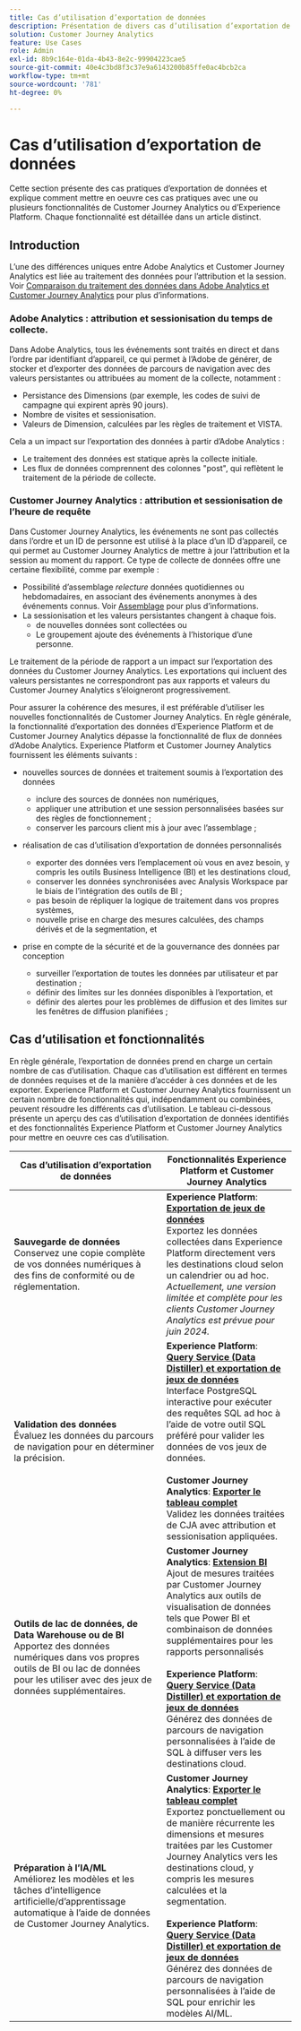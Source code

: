 ```yaml
---
title: Cas d’utilisation d’exportation de données
description: Présentation de divers cas d’utilisation d’exportation de données pour Customer Journey Analytics
solution: Customer Journey Analytics
feature: Use Cases
role: Admin
exl-id: 8b9c164e-01da-4b43-8e2c-99904223cae5
source-git-commit: 40e4c3bd8f3c37e9a6143200b85ffe0ac4bcb2ca
workflow-type: tm+mt
source-wordcount: '781'
ht-degree: 0%

---
```


# Cas d’utilisation d’exportation de données

Cette section présente des cas pratiques d’exportation de données et explique comment mettre en oeuvre ces cas pratiques avec une ou plusieurs fonctionnalités de Customer Journey Analytics ou d’Experience Platform. Chaque fonctionnalité est détaillée dans un article distinct.

## Introduction

L’une des différences uniques entre Adobe Analytics et Customer Journey Analytics est liée au traitement des données pour l’attribution et la session. Voir [Comparaison du traitement des données dans Adobe Analytics et Customer Journey Analytics](/help/getting-started/aa-vs-cja/data-processing-comparisons.md) pour plus d’informations.

### Adobe Analytics : attribution et sessionisation du temps de collecte.

Dans Adobe Analytics, tous les événements sont traités en direct et dans l’ordre par identifiant d’appareil, ce qui permet à l’Adobe de générer, de stocker et d’exporter des données de parcours de navigation avec des valeurs persistantes ou attribuées au moment de la collecte, notamment :

* Persistance des Dimensions (par exemple, les codes de suivi de campagne qui expirent après 90 jours).
* Nombre de visites et sessionisation.
* Valeurs de Dimension, calculées par les règles de traitement et VISTA.

Cela a un impact sur l’exportation des données à partir d’Adobe Analytics :

* Le traitement des données est statique après la collecte initiale.
* Les flux de données comprennent des colonnes &quot;post&quot;, qui reflètent le traitement de la période de collecte.


### Customer Journey Analytics : attribution et sessionisation de l’heure de requête

Dans Customer Journey Analytics, les événements ne sont pas collectés dans l’ordre et un ID de personne est utilisé à la place d’un ID d’appareil, ce qui permet au Customer Journey Analytics de mettre à jour l’attribution et la session au moment du rapport. Ce type de collecte de données offre une certaine flexibilité, comme par exemple :

* Possibilité d’assemblage _relecture_ données quotidiennes ou hebdomadaires, en associant des événements anonymes à des événements connus. Voir [Assemblage](../../stitching/overview.md) pour plus d’informations.
* La sessionisation et les valeurs persistantes changent à chaque fois.
   * de nouvelles données sont collectées ou
   * Le groupement ajoute des événements à l’historique d’une personne.

Le traitement de la période de rapport a un impact sur l’exportation des données du Customer Journey Analytics. Les exportations qui incluent des valeurs persistantes ne correspondront pas aux rapports et valeurs du Customer Journey Analytics s’éloigneront progressivement.

Pour assurer la cohérence des mesures, il est préférable d’utiliser les nouvelles fonctionnalités de Customer Journey Analytics. En règle générale, la fonctionnalité d’exportation des données d’Experience Platform et de Customer Journey Analytics dépasse la fonctionnalité de flux de données d’Adobe Analytics. Experience Platform et Customer Journey Analytics fournissent les éléments suivants :

* nouvelles sources de données et traitement soumis à l’exportation des données

   * inclure des sources de données non numériques,
   * appliquer une attribution et une session personnalisées basées sur des règles de fonctionnement ;
   * conserver les parcours client mis à jour avec l’assemblage ;

* réalisation de cas d’utilisation d’exportation de données personnalisés

   * exporter des données vers l’emplacement où vous en avez besoin, y compris les outils Business Intelligence (BI) et les destinations cloud,
   * conserver les données synchronisées avec Analysis Workspace par le biais de l’intégration des outils de BI ;
   * pas besoin de répliquer la logique de traitement dans vos propres systèmes,
   * nouvelle prise en charge des mesures calculées, des champs dérivés et de la segmentation, et

* prise en compte de la sécurité et de la gouvernance des données par conception

   * surveiller l’exportation de toutes les données par utilisateur et par destination ;
   * définir des limites sur les données disponibles à l’exportation, et
   * définir des alertes pour les problèmes de diffusion et des limites sur les fenêtres de diffusion planifiées ;


## Cas d’utilisation et fonctionnalités

En règle générale, l’exportation de données prend en charge un certain nombre de cas d’utilisation. Chaque cas d’utilisation est différent en termes de données requises et de la manière d’accéder à ces données et de les exporter. Experience Platform et Customer Journey Analytics fournissent un certain nombre de fonctionnalités qui, indépendamment ou combinées, peuvent résoudre les différents cas d’utilisation. Le tableau ci-dessous présente un aperçu des cas d’utilisation d’exportation de données identifiés et des fonctionnalités Experience Platform et Customer Journey Analytics pour mettre en oeuvre ces cas d’utilisation.

| Cas d’utilisation d’exportation de données | Fonctionnalités Experience Platform et Customer Journey Analytics |
|---|---|
| **Sauvegarde de données**<br/> Conservez une copie complète de vos données numériques à des fins de conformité ou de réglementation. | **Experience Platform**: [**Exportation de jeux de données**](export-datasets.md)<br/> Exportez les données collectées dans Experience Platform directement vers les destinations cloud selon un calendrier ou ad hoc.<br/>*Actuellement, une version limitée et complète pour les clients Customer Journey Analytics est prévue pour juin 2024.* |
| **Validation des données**<br/>&#x200B;Évaluez les données du parcours de navigation pour en déterminer la précision. | **Experience Platform**: [**Query Service (Data Distiller) et exportation de jeux de données**](queryservice-export-datasets.md)<br/> Interface PostgreSQL interactive pour exécuter des requêtes SQL ad hoc à l’aide de votre outil SQL préféré pour valider les données de vos jeux de données.<br/><br/>**Customer Journey Analytics**: [**Exporter le tableau complet**](export-full-table.md)<br/> Validez les données traitées de CJA avec attribution et sessionisation appliquées. |
| **Outils de lac de données, de Data Warehouse ou de BI**<br/> Apportez des données numériques dans vos propres outils de BI ou lac de données pour les utiliser avec des jeux de données supplémentaires. | **Customer Journey Analytics**: [**Extension BI**](bi-extension.md)<br/> Ajout de mesures traitées par Customer Journey Analytics aux outils de visualisation de données tels que Power BI et combinaison de données supplémentaires pour les rapports personnalisés <br/><br/>**Experience Platform**: [**Query Service (Data Distiller) et exportation de jeux de données**](queryservice-export-datasets.md)<br> Générez des données de parcours de navigation personnalisées à l’aide de SQL à diffuser vers les destinations cloud. |
| **Préparation à l’IA/ML**<br/> Améliorez les modèles et les tâches d’intelligence artificielle/d’apprentissage automatique à l’aide de données de Customer Journey Analytics. | **Customer Journey Analytics**: [**Exporter le tableau complet**](export-full-table.md)<br/> Exportez ponctuellement ou de manière récurrente les dimensions et mesures traitées par les Customer Journey Analytics vers les destinations cloud, y compris les mesures calculées et la segmentation.<br/><br/>**Experience Platform**: [**Query Service (Data Distiller) et exportation de jeux de données**](queryservice-export-datasets.md)<br/> Générez des données de parcours de navigation personnalisées à l’aide de SQL pour enrichir les modèles AI/ML. |

